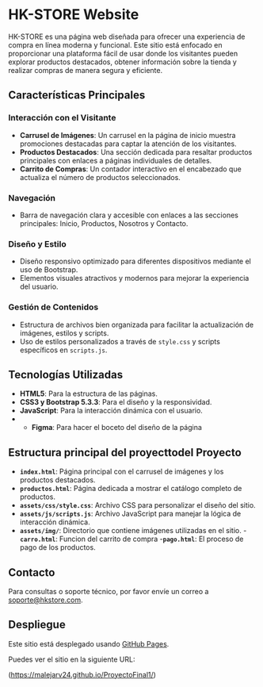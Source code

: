 # HK-STORE Website

HK-STORE es una página web diseñada para ofrecer una experiencia de compra en línea moderna y funcional. Este sitio está enfocado en proporcionar una plataforma fácil de usar donde los visitantes pueden explorar productos destacados, obtener información sobre la tienda y realizar compras de manera segura y eficiente.

## Características Principales

### Interacción con el Visitante
- **Carrusel de Imágenes**: Un carrusel en la página de inicio muestra promociones destacadas para captar la atención de los visitantes.
- **Productos Destacados**: Una sección dedicada para resaltar productos principales con enlaces a páginas individuales de detalles.
- **Carrito de Compras**: Un contador interactivo en el encabezado que actualiza el número de productos seleccionados.

### Navegación
- Barra de navegación clara y accesible con enlaces a las secciones principales: Inicio, Productos, Nosotros y Contacto.

### Diseño y Estilo
- Diseño responsivo optimizado para diferentes dispositivos mediante el uso de Bootstrap.
- Elementos visuales atractivos y modernos para mejorar la experiencia del usuario.

### Gestión de Contenidos
- Estructura de archivos bien organizada para facilitar la actualización de imágenes, estilos y scripts.
- Uso de estilos personalizados a través de `style.css` y scripts específicos en `scripts.js`.

## Tecnologías Utilizadas
- **HTML5**: Para la estructura de las páginas.
- **CSS3 y Bootstrap 5.3.3**: Para el diseño y la responsividad.
- **JavaScript**: Para la interacción dinámica con el usuario.
- - **Figma**: Para hacer el boceto del diseño de la página

## Estructura principal del proyecttodel Proyecto
- **`index.html`**: Página principal con el carrusel de imágenes y los productos destacados.
- **`productos.html`**: Página dedicada a mostrar el catálogo completo de productos.
- **`assets/css/style.css`**: Archivo CSS para personalizar el diseño del sitio.
- **`assets/js/scripts.js`**: Archivo JavaScript para manejar la lógica de interacción dinámica.
- **`assets/img/`**: Directorio que contiene imágenes utilizadas en el sitio.
-**`carro.html`**: Funcion del carrito de compra
-**`pago.html`**: El proceso de pago de los productos.

## Contacto
Para consultas o soporte técnico, por favor envíe un correo a [soporte@hkstore.com](mailto:soporte@hkstore.com).

## Despliegue

Este sitio está desplegado usando [GitHub Pages](https://pages.github.com/).

Puedes ver el sitio en la siguiente URL:

(https://malejarv24.github.io/ProyectoFinal1/)
